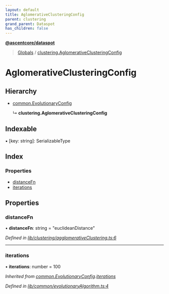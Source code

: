 ```yaml
---
layout: default
title: AglomerativeClusteringConfig
parent: clustering
grand_parent: Dataspot
has_children: false
---
```


**[@ascentcore/dataspot](../README.md)**

> [Globals](../globals.md) / [clustering.AglomerativeClusteringConfig](clustering_aglomerativeclusteringconfig)

# AglomerativeClusteringConfig

## Hierarchy

* [common.EvolutionaryConfig](common_evolutionaryconfig)

  ↳ **clustering.AglomerativeClusteringConfig**

## Indexable

▪ [key: string]: SerializableType

## Index

### Properties

* [distanceFn](clustering_aglomerativeclusteringconfig#distancefn)
* [iterations](clustering_aglomerativeclusteringconfig#iterations)

## Properties

### distanceFn

•  **distanceFn**: string = "euclideanDistance"

*Defined in [lib/clustering/agglomerativeClustering.ts:6](https://github.com/ascentcore/dataspot/blob/0dd3d5b/lib/clustering/agglomerativeClustering.ts#L6)*

___

### iterations

•  **iterations**: number = 100

*Inherited from [common.EvolutionaryConfig](common_evolutionaryconfig).[iterations](common_evolutionaryconfig#iterations)*

*Defined in [lib/common/evolutionaryAlgorithm.ts:4](https://github.com/ascentcore/dataspot/blob/0dd3d5b/lib/common/evolutionaryAlgorithm.ts#L4)*
